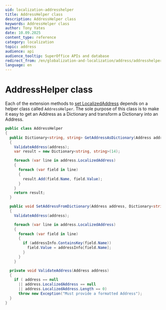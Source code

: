 ```yaml
---
uid: localization-addresshelper
title: AddressHelper class
description: AddressHelper class
keywords: AddressHelper class
author: Tony Yates
date: 10.09.2025
content_type: reference
category: localization
topic: address
audience: api
audience_tooltip: SuperOffice APIs and database
redirect_from: /en/globalization-and-localization/address/addresshelper
language: en
---
```


# AddressHelper class

Each of the extension methods to [set LocalizedAddress][1] depends on a helper class called `AddressHelper`. The sole purpose of this class is to make it easy to get an Address as a Dictionary and transform a Dictionary into an Address.

```csharp
public class AddressHelper
{
  public Dictionary<string, string> GetAddressAsDictionary(Address address)
  {
    ValidateAddress(address);
    var result = new Dictionary<string, string>(14);

    foreach (var line in address.LocalizedAddress)
    {
      foreach (var field in line)
      {
        result.Add(field.Name, field.Value);
      }
    }
    return result;
  }

  public void SetAddressFromDictionary(Address address, Dictionary<string, string> addressInfo)
  {
    ValidateAddress(address);

    foreach (var line in address.LocalizedAddress)
    {
      foreach (var field in line)
      {
        if (addressInfo.ContainsKey(field.Name))
          field.Value = addressInfo[field.Name];
        }
      }
    }

  private void ValidateAddress(Address address)
  {
    if ( address == null
      || address.LocalizedAddress == null
      || address.LocalizedAddress.Length == 0)
      throw new Exception("Must provide a formatted Address");
  }
}
```

<!-- Referenced links -->
[1]: ../../web-services/howto/address/set-localized-address.md
